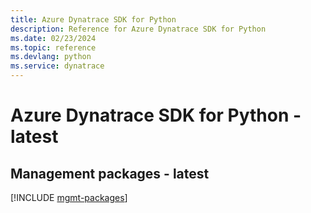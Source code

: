```yaml
---
title: Azure Dynatrace SDK for Python
description: Reference for Azure Dynatrace SDK for Python
ms.date: 02/23/2024
ms.topic: reference
ms.devlang: python
ms.service: dynatrace
---
```

# Azure Dynatrace SDK for Python - latest

## Management packages - latest
[!INCLUDE [mgmt-packages](dynatrace-mgmt-index.md)]